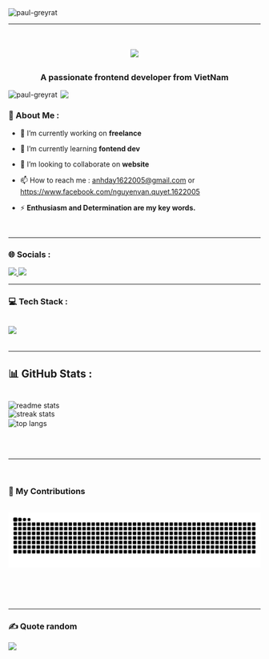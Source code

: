  
<img src="https://e-tuitions.com/images/1624873936613-blog%209.jpg" alt= "paul-greyrat" />
<br/>
<hr/>
 
<h1 align="center">  
  <a href="https://git.io/typing-svg">
   <img src="https://readme-typing-svg.herokuapp.com/?font=Righteous&size=35&center=true&vCenter=true&width=500&height=70&duration=4000&lines=what's+up+everyone!+👋;+I'm+Paul+Greyrat!;+Nice+to+meet+you!" />
  </a>
</h1>
<h3 align="center">A passionate frontend developer from VietNam</h3>
<img align="right" width="400" alt"coding"  src="https://i.pinimg.com/originals/e8/f4/53/e8f453469a3ec97ecd354df465d73913.gif" />

<p align="left"> <img src="https://komarev.com/ghpvc/?username=paul1622005&label=Profile%20views&color=0e75b6&style=flat" alt="paul-greyrat" /> </p> 


### 💫 About Me :  

  
- 🔭 I’m currently working on **freelance**
 
- 🌱 I’m currently learning **fontend dev**
 
- 👯 I’m looking to collaborate on **website**

- 📫 How to reach me : anhday1622005@gmail.com or https://www.facebook.com/nguyenvan.quyet.1622005

- ⚡  **Enthusiasm and Determination are my key words.**
  
<br/>
<hr/>
 
 ### 🌐 Socials :
  <a href="https://www.facebook.com/nguyenvan.quyet.1622005">
    <img src="https://img.shields.io/badge/Facebook-blue?style=for-the-badge&logo=facebook&logoColor=while" />
  </a>
  <a href="mailto:anhday1622005@gmail.com">
    <img src="https://img.shields.io/badge/Gmail-333333?style=for-the-badge&logo=gmail&logoColor=red" />
  </a>
<br/>
<hr/>  

### 💻 Tech Stack :
<br/>
<div >
    <img src="https://skillicons.dev/icons?i=javascript,html,css,vscode,github,git,figma," />
</div>

<br/>
<hr/>

## 📊 GitHub Stats :
<br>
<div >
  <img width=390 src="https://github-readme-stats.vercel.app/api?username=Paul-Greyrat&count_private=true&show_icons=true&theme=react&rank_icon=github&border_radius=10" alt="readme stats" />
  <br/>
  <img width=390 src="https://github-readme-streak-stats.herokuapp.com/?user=Paul-Greyrat&count_private=true&theme=react&border_radius=10" alt="streak stats"/>
  <br/>
  <img width=325 align="center" src="https://github-readme-stats.vercel.app/api/top-langs/?username=Paul-Greyrat&hide=HTML&langs_count=8&layout=compact&theme=react&border_radius=10&size_weight=0.5&count_weight=0.5&exclude_repo=github-readme-stats" alt="top langs" />
</div>

<br/><br/>
 
<hr/>

<br/>

 
<div>
  
### 🌱 My Contributions 

  <br>
  <img alt="snake eating my contributions" src="https://raw.githubusercontent.com/Paul-Greyrat/Paul-Greyrat/output/github-contribution-grid-snake.svg" />
  
  <br/><br/><br/>
</div>

<hr/>


### ✍️ Quote random

![](https://quotes-github-readme.vercel.app/api?type=horizontal&theme=radical)



